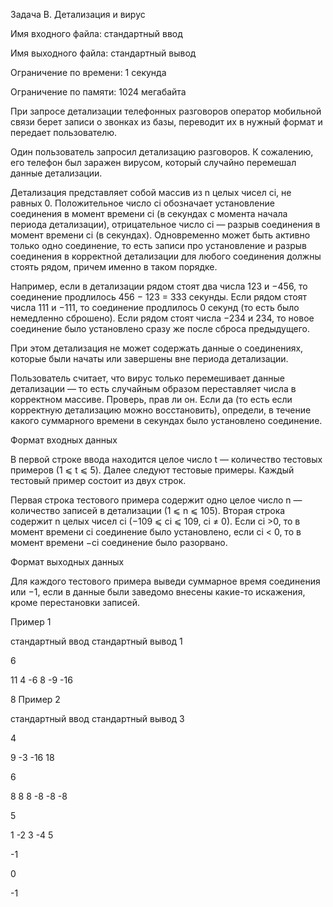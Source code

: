 Задача B. Детализация и вирус 

Имя входного файла: стандартный ввод 

Имя выходного файла: стандартный вывод 

Ограничение по времени: 1 секунда 

Ограничение по памяти: 1024 мегабайта 

При запросе детализации телефонных разговоров оператор мобильной связи берет записи о звонках из базы, переводит их в нужный формат и передает пользователю. 

Один пользователь запросил детализацию разговоров. К сожалению, его телефон был заражен вирусом, который случайно перемешал данные детализации. 

Детализация представляет собой массив из n целых чисел ci, не равных 0. Положительное число ci обозначает установление соединения в момент времени ci (в секундах с момента начала периода детализации), отрицательное число ci — разрыв соединения в момент времени ci (в секундах). Одновременно может быть активно только одно соединение, то есть записи про установление и разрыв соединения в корректной детализации для любого соединения должны стоять рядом, причем именно в таком порядке. 

Например, если в детализации рядом стоят два числа 123 и −456, то соединение продлилось 456 − 123 = 333 секунды. Если рядом стоят числа 111 и −111, то соединение продлилось 0 секунд (то есть было немедленно сброшено). Если рядом стоят числа −234 и 234, то новое соединение было установлено сразу же после сброса предыдущего. 

При этом детализация не может содержать данные о соединениях, которые были начаты или завершены вне периода детализации. 

Пользователь считает, что вирус только перемешивает данные детализации — то есть случайным образом переставляет числа в корректном массиве. Проверь, прав ли он. Если да (то есть если корректную детализацию можно восстановить), определи, в течение какого суммарного времени в секундах было установлено соединение. 

Формат входных данных 

В первой строке ввода находится целое число t — количество тестовых примеров (1 ⩽ t ⩽ 5). Далее следуют тестовые примеры. Каждый тестовый пример состоит из двух строк. 

Первая строка тестового примера содержит одно целое число n — количество записей в детализации (1 ⩽ n ⩽ 105). Вторая строка содержит n целых чисел ci  (−109 ⩽ ci ⩽ 109, ci ≠ 0). Если ci >0, то в момент времени ci соединение было установлено, если ci < 0, то в момент времени −ci соединение было разорвано. 

Формат выходных данных 

Для каждого тестового примера выведи суммарное время соединения или −1, если в данные были заведомо внесены какие-то искажения, кроме перестановки записей. 

Пример 1

стандартный ввод    	стандартный вывод
1    

6    

11 4 -6 8 -9 -16    

8
Пример 2

стандартный ввод    	стандартный вывод
3    

4    

9 -3 -16 18    

6    

8 8 8 -8 -8 -8     

5

1 -2 3 -4 5

-1

0

-1 

